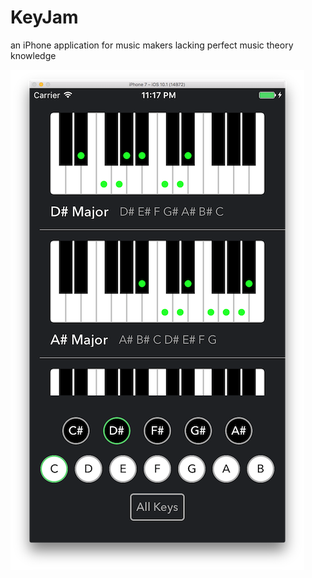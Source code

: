 # KeyJam
an iPhone application for music makers lacking perfect music theory knowledge

![Preview](images/preview.png)